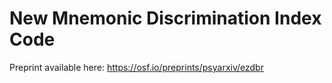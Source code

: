 # New Mnemonic Discrimination Index Code

Preprint available here: https://osf.io/preprints/psyarxiv/ezdbr
